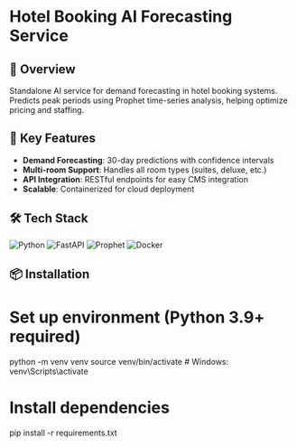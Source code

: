 # Hotel Booking AI Forecasting Service

## 🌟 Overview

Standalone AI service for demand forecasting in hotel booking systems. Predicts peak periods using Prophet time-series analysis, helping optimize pricing and staffing.

## 🧠 Key Features

- **Demand Forecasting**: 30-day predictions with confidence intervals
- **Multi-room Support**: Handles all room types (suites, deluxe, etc.)
- **API Integration**: RESTful endpoints for easy CMS integration
- **Scalable**: Containerized for cloud deployment

## 🛠️ Tech Stack

![Python](https://img.shields.io/badge/Python-3.9+-blue?logo=python)
![FastAPI](https://img.shields.io/badge/Framework-FastAPI-green?logo=fastapi)
![Prophet](https://img.shields.io/badge/ML-Facebook_Prophet-orange)
![Docker](https://img.shields.io/badge/Deploy-Docker-9cf?logo=docker)

## 📦 Installation

# Set up environment (Python 3.9+ required)

python -m venv venv
source venv/bin/activate # Windows: venv\Scripts\activate

# Install dependencies

pip install -r requirements.txt
